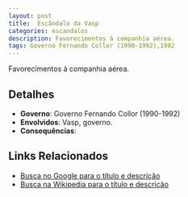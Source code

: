```yaml
---
layout: post
title:  Escândalo da Vasp
categories: escandalos
description: Favorecimentos à companhia aérea.
tags: Governo Fernando Collor (1990-1992),1992
---
```


Favorecimentos à companhia aérea.

## Detalhes
- **Governo**: Governo Fernando Collor (1990-1992)
- **Envolvidos**: Vasp, governo.
- **Consequências**: 

## Links Relacionados
- [Busca no Google para o título e descrição](https://www.google.com/search?q=Esc%C3%A2ndalo%20da%20Vasp%20Favorecimentos%20%C3%A0%20companhia%20a%C3%A9rea.%20Governo%20Fernando%20Collor%20%281990-1992%29)
- [Busca na Wikipedia para o título e descrição](https://en.wikipedia.org/w/index.php?search=Esc%C3%A2ndalo%20da%20Vasp%20Favorecimentos%20%C3%A0%20companhia%20a%C3%A9rea.%20Governo%20Fernando%20Collor%20%281990-1992%29)
